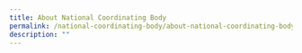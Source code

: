 ```yaml
---
title: About National Coordinating Body
permalink: /national-coordinating-body/about-national-coordinating-body/
description: ""
---
```

